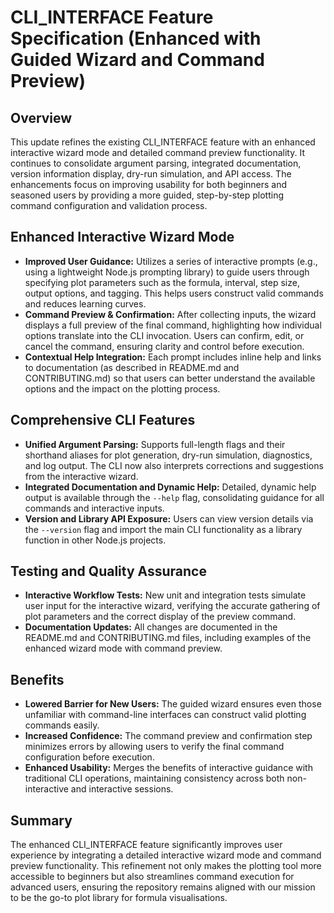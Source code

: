 # CLI_INTERFACE Feature Specification (Enhanced with Guided Wizard and Command Preview)

## Overview
This update refines the existing CLI_INTERFACE feature with an enhanced interactive wizard mode and detailed command preview functionality. It continues to consolidate argument parsing, integrated documentation, version information display, dry-run simulation, and API access. The enhancements focus on improving usability for both beginners and seasoned users by providing a more guided, step-by-step plotting command configuration and validation process.

## Enhanced Interactive Wizard Mode
- **Improved User Guidance:** Utilizes a series of interactive prompts (e.g., using a lightweight Node.js prompting library) to guide users through specifying plot parameters such as the formula, interval, step size, output options, and tagging. This helps users construct valid commands and reduces learning curves.
- **Command Preview & Confirmation:** After collecting inputs, the wizard displays a full preview of the final command, highlighting how individual options translate into the CLI invocation. Users can confirm, edit, or cancel the command, ensuring clarity and control before execution.
- **Contextual Help Integration:** Each prompt includes inline help and links to documentation (as described in README.md and CONTRIBUTING.md) so that users can better understand the available options and the impact on the plotting process.

## Comprehensive CLI Features
- **Unified Argument Parsing:** Supports full-length flags and their shorthand aliases for plot generation, dry-run simulation, diagnostics, and log output. The CLI now also interprets corrections and suggestions from the interactive wizard.
- **Integrated Documentation and Dynamic Help:** Detailed, dynamic help output is available through the `--help` flag, consolidating guidance for all commands and interactive inputs.
- **Version and Library API Exposure:** Users can view version details via the `--version` flag and import the main CLI functionality as a library function in other Node.js projects.

## Testing and Quality Assurance
- **Interactive Workflow Tests:** New unit and integration tests simulate user input for the interactive wizard, verifying the accurate gathering of plot parameters and the correct display of the preview command.
- **Documentation Updates:** All changes are documented in the README.md and CONTRIBUTING.md files, including examples of the enhanced wizard mode with command preview.

## Benefits
- **Lowered Barrier for New Users:** The guided wizard ensures even those unfamiliar with command-line interfaces can construct valid plotting commands easily.
- **Increased Confidence:** The command preview and confirmation step minimizes errors by allowing users to verify the final command configuration before execution.
- **Enhanced Usability:** Merges the benefits of interactive guidance with traditional CLI operations, maintaining consistency across both non-interactive and interactive sessions.

## Summary
The enhanced CLI_INTERFACE feature significantly improves user experience by integrating a detailed interactive wizard mode and command preview functionality. This refinement not only makes the plotting tool more accessible to beginners but also streamlines command execution for advanced users, ensuring the repository remains aligned with our mission to be the go-to plot library for formula visualisations.
